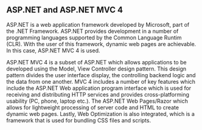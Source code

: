 ## ASP.NET and ASP.NET MVC 4

ASP.NET is a web application framework developed by Microsoft, part of the .NET Framework. ASP.NET provides development in a number of programming languages supported by the Common Language Runtim (CLR). With the user of this framework, dynamic web pages are achievable. In this case, ASP.NET MVC 4 is used.   

ASP.NET MVC 4 is a subset of ASP.NET which allows applications to be developed using the Model, View Controller design pattern. This design pattern divides the user interface display, the controlling backend logic and the data from one another. MVC 4 includes a number of key features which include the ASP.NET Web application program interface which is used for receiving and distributing HTTP services and provides cross-platforming usability (PC, phone, laptop etc.). The ASP.NET Web Pages/Razor which allows for lightweight processing of server code and HTML to create dynamic web pages. Lastly, Web Optimization is also integrated, which is a framework that is used for bundling CSS files and scripts.
